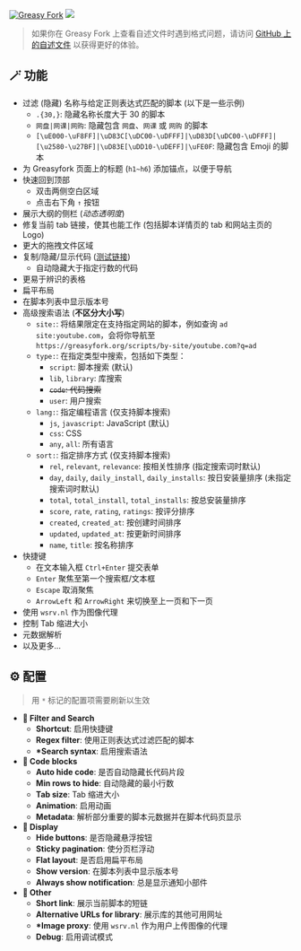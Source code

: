 [![Greasy Fork](https://img.shields.io/greasyfork/dt/467078)](https://greasyfork.org/scripts/467078) [![](https://img.shields.io/badge/Crazy%20Thur.-V%20me%2050-red?logo=kfc)](https://greasyfork.org/rails/active_storage/blobs/redirect/eyJfcmFpbHMiOnsibWVzc2FnZSI6IkJBaHBBaWZvIiwiZXhwIjpudWxsLCJwdXIiOiJibG9iX2lkIn19--10e04ed7ed56ae18d22cec6d675b34fd579cecab/wechat.jpeg?locale=zh-CN)

> 如果你在 Greasy Fork 上查看自述文件时遇到格式问题，请访问 [GitHub 上的自述文件](https://github.com/PRO-2684/gadgets/blob/main/greasyfork_enhance/README_CN.md) 以获得更好的体验。

## 🪄 功能

- 过滤 (隐藏) 名称与给定正则表达式匹配的脚本 (以下是一些示例)
    - `.{30,}`: 隐藏名称长度大于 30 的脚本
    - `网盘|网课|网购`: 隐藏包含 `网盘`、`网课` 或 `网购` 的脚本
    - `[\uE000-\uF8FF]|\uD83C[\uDC00-\uDFFF]|\uD83D[\uDC00-\uDFFF]|[\u2580-\u27BF]|\uD83E[\uDD10-\uDEFF]|\uFE0F`: 隐藏包含 Emoji 的脚本
- 为 Greasyfork 页面上的标题 (`h1~h6`) 添加锚点，以便于导航
- 快速回到顶部
    - 双击两侧空白区域
    - 点击右下角 `↑` 按钮
- 展示大纲的侧栏 (*动态透明度*)
- 修复当前 tab 链接，使其也能工作 (包括脚本详情页的 tab 和网站主页的 Logo)
- 更大的拖拽文件区域
- 复制/隐藏/显示代码 ([测试链接](https://greasyfork.org/scripts/470224))
    - 自动隐藏大于指定行数的代码
- 更易于辨识的表格
- 扁平布局
- 在脚本列表中显示版本号
- 高级搜索语法 (**不区分大小写**)
    - `site:`: 将结果限定在支持指定网站的脚本，例如查询 `ad site:youtube.com`，会将你导航至 `https://greasyfork.org/scripts/by-site/youtube.com?q=ad`
    - `type:`: 在指定类型中搜索，包括如下类型：
        - `script`: 脚本搜索 (默认)
        - `lib`, `library`: 库搜索
        - ~~`code`: 代码搜索~~
        - `user`: 用户搜索
    - `lang:`: 指定编程语言 (仅支持脚本搜索)
        - `js`, `javascript`: JavaScript (默认)
        - `css`: CSS
        - `any`, `all`: 所有语言
    - `sort:`: 指定排序方式 (仅支持脚本搜索)
        - `rel`, `relevant`, `relevance`: 按相关性排序 (指定搜索词时默认)
        - `day`, `daily`, `daily_install`, `daily_installs`: 按日安装量排序 (未指定搜索词时默认)
        - `total`, `total_install`, `total_installs`: 按总安装量排序
        - `score`, `rate`, `rating`, `ratings`: 按评分排序
        - `created`, `created_at`: 按创建时间排序
        - `updated`, `updated_at`: 按更新时间排序
        - `name`, `title`: 按名称排序
- 快捷键
    - 在文本输入框 `Ctrl+Enter` 提交表单
    - `Enter` 聚焦至第一个搜索框/文本框
    - `Escape` 取消聚焦
    - `ArrowLeft` 和 `ArrowRight` 来切换至上一页和下一页
- 使用 `wsrv.nl` 作为图像代理
- 控制 Tab 缩进大小
- 元数据解析
- 以及更多...

## ⚙️ 配置

> 用 `*` 标记的配置项需要刷新以生效

- **🔎 Filter and Search**
    - **Shortcut**: 启用快捷键
    - **Regex filter**: 使用正则表达式过滤匹配的脚本
    - **\*Search syntax**: 启用搜索语法
- **📝 Code blocks**
    - **Auto hide code**: 是否自动隐藏长代码片段
    - **Min rows to hide**: 自动隐藏的最小行数
    - **Tab size**: Tab 缩进大小
    - **Animation**: 启用动画
    - **Metadata**: 解析部分重要的脚本元数据并在脚本代码页显示
- **🎨 Display**
    - **Hide buttons**: 是否隐藏悬浮按钮
    - **Sticky pagination**: 使分页栏浮动
    - **Flat layout**: 是否启用扁平布局
    - **Show version**: 在脚本列表中显示版本号
    - **Always show notification**: 总是显示通知小部件
- **🔧 Other**
    - **Short link**: 展示当前脚本的短链
    - **Alternative URLs for library**: 展示库的其他可用网址
    - **\*Image proxy**: 使用 `wsrv.nl` 作为用户上传图像的代理
    - **Debug**: 启用调试模式
